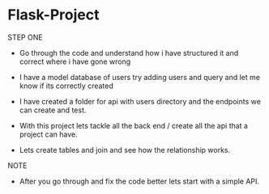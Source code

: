 # Flask-Project

STEP ONE
- Go through the code and understand how i have structured it and correct where i have gone wrong

- I have a model database of users try adding users and query and let me know if its correctly created
- I have created a folder for api with users directory and the endpoints we can create and test.

- With this project lets tackle all the back end / create all the api that a project can have.
- Lets create tables and join and see how the relationship works.


NOTE
- After you go through and fix the code better lets start with a simple API.
 
